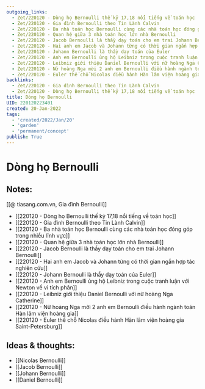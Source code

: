 ```yaml
---
outgoing_links:
  - Zet/220120 - Dòng họ Bernoulli thế kỷ 17,18 nổi tiếng về toán học
  - Zet/220120 - Gia đình Bernoulli theo Tin Lành Calvin
  - Zet/220120 - Ba nhà toán học Bernoulli cùng các nhà toán học đóng góp trong nhiều lĩnh vực
  - Zet/220120 - Quan hệ giữa 3 nhà toán học lớn nhà Bernoulli
  - Zet/220120 - Jacob Bernoulli là thầy dạy toán cho em trai Johann Bernoulli
  - Zet/220120 - Hai anh em Jacob và Johann từng có thời gian ngắn hợp tác nghiên cứu
  - Zet/220120 - Johann Bernoulli là thầy dạy toán của Euler
  - Zet/220120 - Anh em Bernoulli ủng hộ Leibniz trong cuộc tranh luận với Newton về vi tích phân
  - Zet/220120 - Leibniz giới thiệu Daniel Bernoulli với nữ hoàng Nga Catherine
  - Zet/220120 - Nữ hoàng Nga mời 2 anh em Bernoulli điều hành ngành toán Hàn lâm viện hoàng gia
  - Zet/220120 - Euler thế chỗ Nicolas điều hành Hàn lâm viện hoàng gia Saint-Petersburg
backlinks:
  - Zet/220120 - Gia đình Bernoulli theo Tin Lành Calvin
  - Zet/220120 - Dòng họ Bernoulli thế kỷ 17,18 nổi tiếng về toán học
title: Dòng họ Bernoulli
UID: 220120223401
created: 20-Jan-2022
tags:
  - 'created/2022/Jan/20'
  - 'garden'
  - 'permanent/concept'
publish: True
---
```

# Dòng họ Bernoulli

## Notes:

[[@ tiasang.com.vn, Gia đình Bernoulli]]

- [[220120 - Dòng họ Bernoulli thế kỷ 17,18 nổi tiếng về toán học]]
- [[220120 - Gia đình Bernoulli theo Tin Lành Calvin]]
- [[220120 - Ba nhà toán học Bernoulli cùng các nhà toán học đóng góp trong nhiều lĩnh vực]]
- [[220120 - Quan hệ giữa 3 nhà toán học lớn nhà Bernoulli]]
- [[220120 - Jacob Bernoulli là thầy dạy toán cho em trai Johann Bernoulli]]
- [[220120 - Hai anh em Jacob và Johann từng có thời gian ngắn hợp tác nghiên cứu]]
- [[220120 - Johann Bernoulli là thầy dạy toán của Euler]]
- [[220120 - Anh em Bernoulli ủng hộ Leibniz trong cuộc tranh luận với Newton về vi tích phân]]
- [[220120 - Leibniz giới thiệu Daniel Bernoulli với nữ hoàng Nga Catherine]]
- [[220120 - Nữ hoàng Nga mời 2 anh em Bernoulli điều hành ngành toán Hàn lâm viện hoàng gia]]
- [[220120 - Euler thế chỗ Nicolas điều hành Hàn lâm viện hoàng gia Saint-Petersburg]]

## Ideas & thoughts:
- [[Nicolas Bernoulli]]
- [[Jacob Bernoulli]]
- [[Johann Bernoulli]]
- [[Daniel Bernoulli]]

